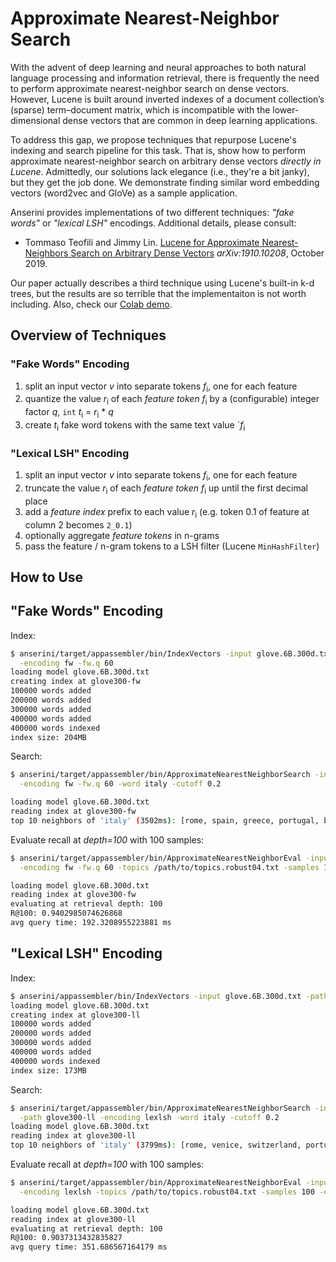 # Approximate Nearest-Neighbor Search

With the advent of deep learning and neural approaches to both natural language processing and information retrieval, there is frequently the need to perform approximate nearest-neighbor search on dense vectors.
However, Lucene is built around inverted indexes of a document collection’s (sparse) term–document matrix, which is incompatible with the lower-dimensional dense vectors that are common in deep learning applications.

To address this gap, we propose techniques that repurpose Lucene's indexing and search pipeline for this task.
That is, show how to perform approximate nearest-neighbor search on arbitrary dense vectors _directly in Lucene_.
Admittedly, our solutions lack elegance (i.e., they're a bit janky), but they get the job done.
We demonstrate finding similar word embedding vectors (word2vec and GloVe) as a sample application.

Anserini provides implementations of two different techniques: _"fake words"_ or _"lexical LSH"_ encodings.
Additional details, please consult:

+ Tommaso Teofili and Jimmy Lin. [Lucene for Approximate Nearest-Neighbors Search on Arbitrary Dense Vectors](https://arxiv.org/abs/1910.10208) _arXiv:1910.10208_, October 2019.

Our paper actually describes a third technique using Lucene's built-in k-d trees, but the results are so terrible that the implementaiton is not worth including.
Also, check our [Colab demo](https://colab.research.google.com/drive/1PBrAlthWslK4DBeyMC_GA84vYo00OiYn).

## Overview of Techniques

### "Fake Words" Encoding

1. split an input vector _v_ into separate tokens _f_<sub>i</sub>, one for each feature
2. quantize the value _r_<sub>i</sub> of each _feature token_ _f_<sub>i</sub> by a (configurable) integer factor _q_, `int` _t_<sub>i</sub> = _r_<sub>i</sub> * _q_ 
3. create _t_<sub>i</sub> fake word tokens with the same text value `_f_<sub>i</sub>
 
### "Lexical LSH" Encoding

1. split an input vector _v_ into separate tokens _f_<sub>i</sub>, one for each feature
2. truncate the value _r_<sub>i</sub> of each _feature token_ _f_<sub>i</sub> up until the first decimal place
3. add a _feature index_ prefix to each value _r_<sub>i</sub> (e.g. token 0.1 of feature at column 2 becomes `2_0.1`)
4. optionally aggregate _feature tokens_ in n-grams
5. pass the feature / n-gram tokens to a LSH filter (Lucene `MinHashFilter`)   

## How to Use

## "Fake Words" Encoding

Index:

```bash
$ anserini/target/appassembler/bin/IndexVectors -input glove.6B.300d.txt -path glove300-fw \
  -encoding fw -fw.q 60
loading model glove.6B.300d.txt
creating index at glove300-fw
100000 words added
200000 words added
300000 words added
400000 words added
400000 words indexed
index size: 204MB
```

Search:

```bash
$ anserini/target/appassembler/bin/ApproximateNearestNeighborSearch -input glove.6B.300d.txt -path glove300-fw \
  -encoding fw -fw.q 60 -word italy -cutoff 0.2

loading model glove.6B.300d.txt
reading index at glove300-fw
top 10 neighbors of 'italy' (3502ms): [rome, spain, greece, portugal, bulgaria, italian, romania, europe, belgium, italy]
```

Evaluate recall at _depth=100_ with 100 samples:
```bash
$ anserini/target/appassembler/bin/ApproximateNearestNeighborEval -input glove.6B.300d.txt -path glove300-fw/ \
  -encoding fw -fw.q 60 -topics /path/to/topics.robust04.txt -samples 100 -depth 100

loading model glove.6B.300d.txt
reading index at glove300-fw
evaluating at retrieval depth: 100
R@100: 0.9402985074626868
avg query time: 192.3208955223881 ms
```

## "Lexical LSH" Encoding

Index:

```bash
$ anserini/appassembler/bin/IndexVectors -input glove.6B.300d.txt -path glove300-ll -encoding lexlsh
loading model glove.6B.300d.txt
creating index at glove300-ll
100000 words added
200000 words added
300000 words added
400000 words added
400000 words indexed
index size: 173MB
```

Search:

```bash
$ anserini/target/appassembler/bin/ApproximateNearestNeighborSearch -input glove.6B.300d.txt \
  -path glove300-ll -encoding lexlsh -word italy -cutoff 0.2
loading model glove.6B.300d.txt
reading index at glove300-ll
top 10 neighbors of 'italy' (3799ms): [rome, venice, switzerland, portugal, padua, bologna, italian, sicily, milan, italy]
```

Evaluate recall at _depth=100_ with 100 samples:
```bash
$ anserini/target/appassembler/bin/ApproximateNearestNeighborEval -input glove.6B.300d.txt -path glove300-ll/ \
  -encoding lexlsh -topics /path/to/topics.robust04.txt -samples 100 -depth 100

loading model glove.6B.300d.txt
reading index at glove300-ll
evaluating at retrieval depth: 100
R@100: 0.9037313432835827
avg query time: 351.686567164179 ms
```